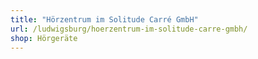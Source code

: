 ```yaml
---
title: "Hörzentrum im Solitude Carré GmbH"
url: /ludwigsburg/hoerzentrum-im-solitude-carre-gmbh/
shop: Hörgeräte
---
```

